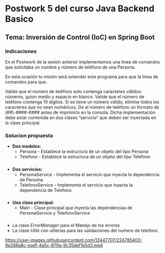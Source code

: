 # Postwork 5 del curso Java Backend Basico

## Tema: Inversión de Control (IoC) en Spring Boot

### Indicaciones
En el Postwork de la sesión anterior implementamos una línea de comandos que solicitaba un nombre y número de teléfono de una Persona.

En esta ocasión tu misión será extender este programa para que la línea de comandos para que:

Valide que el número de teléfono solo contenga caracteres válidos: números, guion medio y espacio en blanco.
Valide que el número de teléfono contenga 10 dígitos.
Si se tiene un número válido, elimine todos los caracteres que no sean numéricos.
De al número de teléfono un formato de (##)-####-#### antes de imprimirlo en la consola.
Dicha implementación debe estar contenida en dos clases “servicio” que deben ser inyectada en la clase principal.

### Solucion propuesta
* **Dos modelos:**
  * Persona - Establece la estructura de un objeto del tipo Persona
  * Telefono - Establece la estructura de un objeto del tipo Telefono 
#####
* **Dos servicios:**
  * PersonaService - Implementa el servicio que inyecta la dependencia de Persona
  * TelefonoService - Implementa el servicio que inyecta la dependencia de Telefono <br>
#####
* **Una clase principal:**
  * Main - Clase principal que inyecta las dependencias de PersonaService y TelefonoService
#####
* La clase *ErrorManager* para el Manejo de los errores
* La clase *Utils* con utilerias para las validaciones del numero de telefono


https://user-images.githubusercontent.com/12447707/224785403-9e288a8c-eadf-4a5c-879a-9c35def1b5d3.mp4

